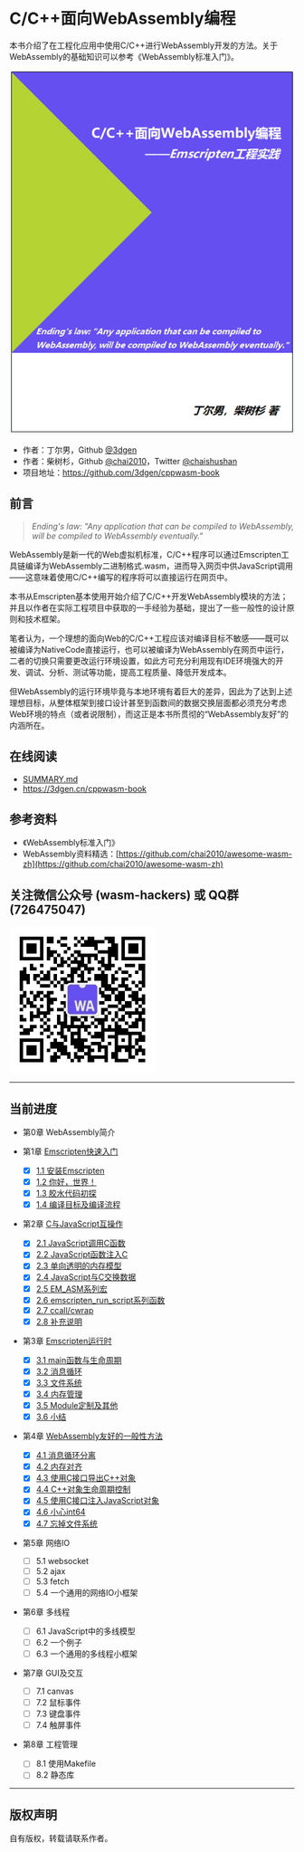 # C/C++面向WebAssembly编程

本书介绍了在工程化应用中使用C/C++进行WebAssembly开发的方法。关于WebAssembly的基础知识可以参考《WebAssembly标准入门》。

![](cover.png)

- 作者：丁尔男，Github [@3dgen](https://github.com/3dgen)
- 作者：柴树杉，Github [@chai2010](https://github.com/chai2010)，Twitter [@chaishushan](https://twitter.com/chaishushan)
- 项目地址：https://github.com/3dgen/cppwasm-book

## 前言

> *Ending's law: "Any application that can be compiled to WebAssembly, will be compiled to WebAssembly eventually."*

WebAssembly是新一代的Web虚拟机标准，C/C++程序可以通过Emscripten工具链编译为WebAssembly二进制格式.wasm，进而导入网页中供JavaScript调用——这意味着使用C/C++编写的程序将可以直接运行在网页中。

本书从Emscripten基本使用开始介绍了C/C++开发WebAssembly模块的方法；并且以作者在实际工程项目中获取的一手经验为基础，提出了一些一般性的设计原则和技术框架。

笔者认为，一个理想的面向Web的C/C++工程应该对编译目标不敏感——既可以被编译为NativeCode直接运行，也可以被编译为WebAssembly在网页中运行，二者的切换只需要更改运行环境设置，如此方可充分利用现有IDE环境强大的开发、调试、分析、测试等功能，提高工程质量、降低开发成本。

但WebAssembly的运行环境毕竟与本地环境有着巨大的差异，因此为了达到上述理想目标，从整体框架到接口设计甚至到函数间的数据交换层面都必须充分考虑Web环境的特点（或者说限制），而这正是本书所贯彻的“WebAssembly友好”的内涵所在。

## 在线阅读

- [SUMMARY.md](SUMMARY.md)
- https://3dgen.cn/cppwasm-book

## 参考资料

- 《WebAssembly标准入门》
- WebAssembly资料精选：[https://github.com/chai2010/awesome-wasm-zh](https://github.com/chai2010/awesome-wasm-zh)

## 关注微信公众号 (wasm-hackers) 或 QQ群 (726475047)

![](weixin-wasm-hackers.jpg)


----

## 当前进度

* 第0章 WebAssembly简介

* 第1章 [Emscripten快速入门](ch1-quick-guide/readme.md)
  * [x] [1.1 安装Emscripten](ch1-quick-guide/ch1-01-install.md)
  * [x] [1.2 你好，世界！](ch1-quick-guide/ch1-02-helloworld.md)
  * [x] [1.3 胶水代码初探](ch1-quick-guide/ch1-03-glue-code.md)
  * [x] [1.4 编译目标及编译流程](ch1-quick-guide/ch1-04-compile.md)

* 第2章 [C与JavaScript互操作](ch2-c-js/readme.md)
  * [x] [2.1 JavaScript调用C函数](ch2-c-js/ch2-01-js-call-c.md)
  * [x] [2.2 JavaScript函数注入C](ch2-c-js/ch2-02-implement-c-api-in-js.md)
  * [x] [2.3 单向透明的内存模型](ch2-c-js/ch2-03-mem-model.md)
  * [x] [2.4 JavaScript与C交换数据](ch2-c-js/ch2-04-data-exchange.md)
  * [x] [2.5 EM_ASM系列宏](ch2-c-js/ch2-05-em-asm.md)
  * [x] [2.6 emscripten_run_script系列函数](ch2-c-js/ch2-06-run-script.md)
  * [x] [2.7 ccall/cwrap](ch2-c-js/ch2-07-ccall-cwrap.md)
  * [x] [2.8 补充说明](ch2-c-js/ch2-08-ext.md)

* 第3章 [Emscripten运行时](ch3-runtime/readme.md)
  * [x] [3.1 main函数与生命周期](ch3-runtime/ch3-01-main.md)
  * [x] [3.2 消息循环](ch3-runtime/ch3-02-message-loop.md)
  * [x] [3.3 文件系统](ch3-runtime/ch3-03-fs.md)
  * [x] [3.4 内存管理](ch3-runtime/ch3-04-mem.md)
  * [x] [3.5 Module定制及其他](ch3-runtime/ch3-05-module.md)
  * [x] [3.6 小结](ch3-runtime/ch3-06-summary.md)

* 第4章 [WebAssembly友好的一般性方法](ch4-techniques/readme.md)
  * [x] [4.1 消息循环分离](ch4-techniques/ch4-01-msg-loop-detach.md)
  * [x] [4.2 内存对齐](ch4-techniques/ch4-02-align.md)
  * [x] [4.3 使用C接口导出C++对象](ch4-techniques/ch4-03-export-obj.md)
  * [x] [4.4 C++对象生命周期控制](ch4-techniques/ch4-04-obj-life-cycle.md)
  * [x] [4.5 使用C接口注入JavaScript对象](ch4-techniques/ch4-05-import-js-obj.md)
  * [x] [4.6 小心int64](ch4-techniques/ch4-06-int64-issue.md)
  * [x] [4.7 忘掉文件系统](ch4-techniques/ch4-07-forget-about-fs.md)

* 第5章 网络IO
  * [ ] 5.1 websocket
  * [ ] 5.2 ajax
  * [ ] 5.3 fetch
  * [ ] 5.4 一个通用的网络IO小框架

* 第6章 多线程
  * [ ] 6.1 JavaScript中的多线模型
  * [ ] 6.2 一个例子
  * [ ] 6.3 一个通用的多线程小框架

* 第7章 GUI及交互
  * [ ] 7.1 canvas
  * [ ] 7.2 鼠标事件
  * [ ] 7.3 键盘事件
  * [ ] 7.4 触屏事件

* 第8章 工程管理
  * [ ] 8.1 使用Makefile
  * [ ] 8.2 静态库

----

## 版权声明

自有版权，转载请联系作者。

